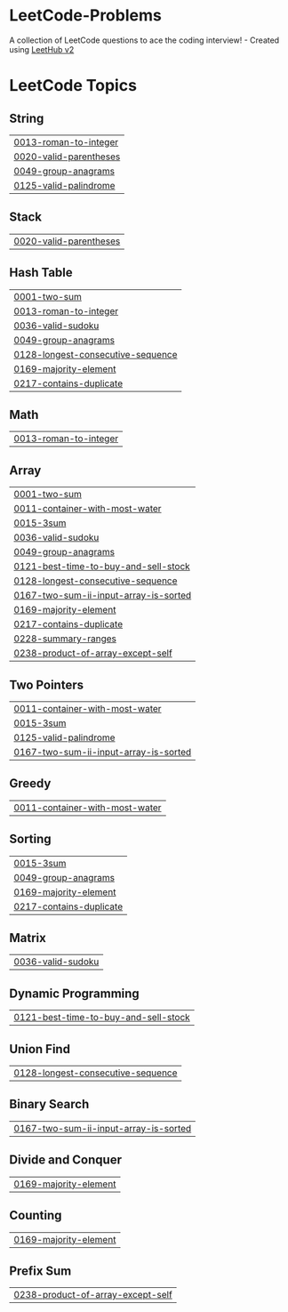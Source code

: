 # LeetCode-Problems
A collection of LeetCode questions to ace the coding interview! - Created using [LeetHub v2](https://github.com/arunbhardwaj/LeetHub-2.0)

<!---LeetCode Topics Start-->
# LeetCode Topics
## String
|  |
| ------- |
| [0013-roman-to-integer](https://github.com/IlanVinerski/LeetCode-Problems/tree/master/0013-roman-to-integer) |
| [0020-valid-parentheses](https://github.com/IlanVinerski/LeetCode-Problems/tree/master/0020-valid-parentheses) |
| [0049-group-anagrams](https://github.com/IlanVinerski/LeetCode-Problems/tree/master/0049-group-anagrams) |
| [0125-valid-palindrome](https://github.com/IlanVinerski/LeetCode-Problems/tree/master/0125-valid-palindrome) |
## Stack
|  |
| ------- |
| [0020-valid-parentheses](https://github.com/IlanVinerski/LeetCode-Problems/tree/master/0020-valid-parentheses) |
## Hash Table
|  |
| ------- |
| [0001-two-sum](https://github.com/IlanVinerski/LeetCode-Problems/tree/master/0001-two-sum) |
| [0013-roman-to-integer](https://github.com/IlanVinerski/LeetCode-Problems/tree/master/0013-roman-to-integer) |
| [0036-valid-sudoku](https://github.com/IlanVinerski/LeetCode-Problems/tree/master/0036-valid-sudoku) |
| [0049-group-anagrams](https://github.com/IlanVinerski/LeetCode-Problems/tree/master/0049-group-anagrams) |
| [0128-longest-consecutive-sequence](https://github.com/IlanVinerski/LeetCode-Problems/tree/master/0128-longest-consecutive-sequence) |
| [0169-majority-element](https://github.com/IlanVinerski/LeetCode-Problems/tree/master/0169-majority-element) |
| [0217-contains-duplicate](https://github.com/IlanVinerski/LeetCode-Problems/tree/master/0217-contains-duplicate) |
## Math
|  |
| ------- |
| [0013-roman-to-integer](https://github.com/IlanVinerski/LeetCode-Problems/tree/master/0013-roman-to-integer) |
## Array
|  |
| ------- |
| [0001-two-sum](https://github.com/IlanVinerski/LeetCode-Problems/tree/master/0001-two-sum) |
| [0011-container-with-most-water](https://github.com/IlanVinerski/LeetCode-Problems/tree/master/0011-container-with-most-water) |
| [0015-3sum](https://github.com/IlanVinerski/LeetCode-Problems/tree/master/0015-3sum) |
| [0036-valid-sudoku](https://github.com/IlanVinerski/LeetCode-Problems/tree/master/0036-valid-sudoku) |
| [0049-group-anagrams](https://github.com/IlanVinerski/LeetCode-Problems/tree/master/0049-group-anagrams) |
| [0121-best-time-to-buy-and-sell-stock](https://github.com/IlanVinerski/LeetCode-Problems/tree/master/0121-best-time-to-buy-and-sell-stock) |
| [0128-longest-consecutive-sequence](https://github.com/IlanVinerski/LeetCode-Problems/tree/master/0128-longest-consecutive-sequence) |
| [0167-two-sum-ii-input-array-is-sorted](https://github.com/IlanVinerski/LeetCode-Problems/tree/master/0167-two-sum-ii-input-array-is-sorted) |
| [0169-majority-element](https://github.com/IlanVinerski/LeetCode-Problems/tree/master/0169-majority-element) |
| [0217-contains-duplicate](https://github.com/IlanVinerski/LeetCode-Problems/tree/master/0217-contains-duplicate) |
| [0228-summary-ranges](https://github.com/IlanVinerski/LeetCode-Problems/tree/master/0228-summary-ranges) |
| [0238-product-of-array-except-self](https://github.com/IlanVinerski/LeetCode-Problems/tree/master/0238-product-of-array-except-self) |
## Two Pointers
|  |
| ------- |
| [0011-container-with-most-water](https://github.com/IlanVinerski/LeetCode-Problems/tree/master/0011-container-with-most-water) |
| [0015-3sum](https://github.com/IlanVinerski/LeetCode-Problems/tree/master/0015-3sum) |
| [0125-valid-palindrome](https://github.com/IlanVinerski/LeetCode-Problems/tree/master/0125-valid-palindrome) |
| [0167-two-sum-ii-input-array-is-sorted](https://github.com/IlanVinerski/LeetCode-Problems/tree/master/0167-two-sum-ii-input-array-is-sorted) |
## Greedy
|  |
| ------- |
| [0011-container-with-most-water](https://github.com/IlanVinerski/LeetCode-Problems/tree/master/0011-container-with-most-water) |
## Sorting
|  |
| ------- |
| [0015-3sum](https://github.com/IlanVinerski/LeetCode-Problems/tree/master/0015-3sum) |
| [0049-group-anagrams](https://github.com/IlanVinerski/LeetCode-Problems/tree/master/0049-group-anagrams) |
| [0169-majority-element](https://github.com/IlanVinerski/LeetCode-Problems/tree/master/0169-majority-element) |
| [0217-contains-duplicate](https://github.com/IlanVinerski/LeetCode-Problems/tree/master/0217-contains-duplicate) |
## Matrix
|  |
| ------- |
| [0036-valid-sudoku](https://github.com/IlanVinerski/LeetCode-Problems/tree/master/0036-valid-sudoku) |
## Dynamic Programming
|  |
| ------- |
| [0121-best-time-to-buy-and-sell-stock](https://github.com/IlanVinerski/LeetCode-Problems/tree/master/0121-best-time-to-buy-and-sell-stock) |
## Union Find
|  |
| ------- |
| [0128-longest-consecutive-sequence](https://github.com/IlanVinerski/LeetCode-Problems/tree/master/0128-longest-consecutive-sequence) |
## Binary Search
|  |
| ------- |
| [0167-two-sum-ii-input-array-is-sorted](https://github.com/IlanVinerski/LeetCode-Problems/tree/master/0167-two-sum-ii-input-array-is-sorted) |
## Divide and Conquer
|  |
| ------- |
| [0169-majority-element](https://github.com/IlanVinerski/LeetCode-Problems/tree/master/0169-majority-element) |
## Counting
|  |
| ------- |
| [0169-majority-element](https://github.com/IlanVinerski/LeetCode-Problems/tree/master/0169-majority-element) |
## Prefix Sum
|  |
| ------- |
| [0238-product-of-array-except-self](https://github.com/IlanVinerski/LeetCode-Problems/tree/master/0238-product-of-array-except-self) |
<!---LeetCode Topics End-->